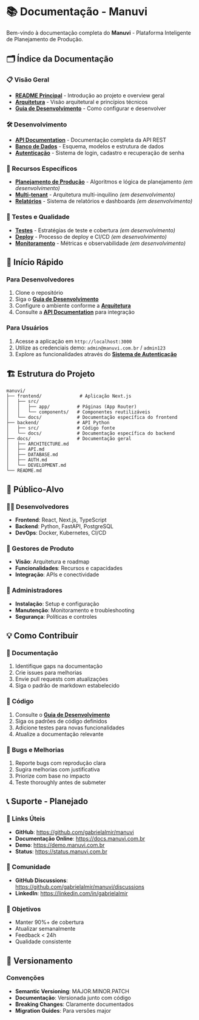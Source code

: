 # 📚 Documentação - Manuvi

Bem-vindo à documentação completa do **Manuvi** - Plataforma Inteligente de Planejamento de Produção.

## 🗂️ Índice da Documentação

### 📋 Visão Geral
- **[README Principal](../README.md)** - Introdução ao projeto e overview geral
- **[Arquitetura](./ARCHITECTURE.md)** - Visão arquitetural e princípios técnicos
- **[Guia de Desenvolvimento](./DEVELOPMENT.md)** - Como configurar e desenvolver

### 🛠️ Desenvolvimento
- **[API Documentation](./API.md)** - Documentação completa da API REST
- **[Banco de Dados](./DATABASE.md)** - Esquema, modelos e estrutura de dados
- **[Autenticação](./AUTH.md)** - Sistema de login, cadastro e recuperação de senha

### 🎯 Recursos Específicos
- **[Planejamento de Produção](./PLANNING.md)** - Algoritmos e lógica de planejamento *(em desenvolvimento)*
- **[Multi-tenant](./MULTITENANCY.md)** - Arquitetura multi-inquilino *(em desenvolvimento)*
- **[Relatórios](./REPORTS.md)** - Sistema de relatórios e dashboards *(em desenvolvimento)*

### 🧪 Testes e Qualidade
- **[Testes](./TESTING.md)** - Estratégias de teste e cobertura *(em desenvolvimento)*
- **[Deploy](./DEPLOYMENT.md)** - Processo de deploy e CI/CD *(em desenvolvimento)*
- **[Monitoramento](./MONITORING.md)** - Métricas e observabilidade *(em desenvolvimento)*

## 🚀 Início Rápido

### Para Desenvolvedores
1. Clone o repositório
2. Siga o **[Guia de Desenvolvimento](./DEVELOPMENT.md)**
3. Configure o ambiente conforme a **[Arquitetura](./ARCHITECTURE.md)**
4. Consulte a **[API Documentation](./API.md)** para integração

### Para Usuários
1. Acesse a aplicação em `http://localhost:3000`
2. Utilize as credenciais demo: `admin@manuvi.com.br` / `admin123`
3. Explore as funcionalidades através do **[Sistema de Autenticação](./AUTH.md)**

## 🏗️ Estrutura do Projeto

```
manuvi/
├── frontend/              # Aplicação Next.js
│   ├── src/
│   │   ├── app/          # Páginas (App Router)
│   │   └── components/   # Componentes reutilizáveis
│   └── docs/             # Documentação específica do frontend
├── backend/              # API Python
│   ├── src/              # Código fonte
│   └── docs/             # Documentação específica do backend
├── docs/                 # Documentação geral
│   ├── ARCHITECTURE.md
│   ├── API.md
│   ├── DATABASE.md
│   ├── AUTH.md
│   └── DEVELOPMENT.md
└── README.md
```

## 🎯 Público-Alvo

### 👨‍💻 Desenvolvedores
- **Frontend**: React, Next.js, TypeScript
- **Backend**: Python, FastAPI, PostgreSQL
- **DevOps**: Docker, Kubernetes, CI/CD

### 🏢 Gestores de Produto
- **Visão**: Arquitetura e roadmap
- **Funcionalidades**: Recursos e capacidades
- **Integração**: APIs e conectividade

### 🔧 Administradores
- **Instalação**: Setup e configuração
- **Manutenção**: Monitoramento e troubleshooting
- **Segurança**: Políticas e controles

## 💡 Como Contribuir

### 📝 Documentação
1. Identifique gaps na documentação
2. Crie issues para melhorias
3. Envie pull requests com atualizações
4. Siga o padrão de markdown estabelecido

### 🔧 Código
1. Consulte o **[Guia de Desenvolvimento](./DEVELOPMENT.md)**
2. Siga os padrões de código definidos
3. Adicione testes para novas funcionalidades
4. Atualize a documentação relevante

### 🐛 Bugs e Melhorias
1. Reporte bugs com reprodução clara
2. Sugira melhorias com justificativa
3. Priorize com base no impacto
4. Teste thoroughly antes de submeter

## 📞 Suporte - Planejado

### 🔗 Links Úteis
- **GitHub**: https://github.com/gabrielalmir/manuvi
- **Documentação Online**: https://docs.manuvi.com.br
- **Demo**: https://demo.manuvi.com.br
- **Status**: https://status.manuvi.com.br

### 💬 Comunidade
- **GitHub Discussions**: https://github.com/gabrielalmir/manuvi/discussions
- **LinkedIn**: https://linkedin.com/in/gabrielalmir

### 🎯 Objetivos
- Manter 90%+ de cobertura
- Atualizar semanalmente
- Feedback < 24h
- Qualidade consistente

## 🔄 Versionamento

### Convenções
- **Semantic Versioning**: MAJOR.MINOR.PATCH
- **Documentação**: Versionada junto com código
- **Breaking Changes**: Claramente documentados
- **Migration Guides**: Para versões major
